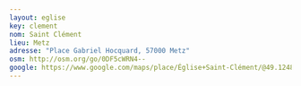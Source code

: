 ```yaml
---
layout: eglise
key: clement
nom: Saint Clément
lieu: Metz
adresse: "Place Gabriel Hocquard, 57000 Metz"
osm: http://osm.org/go/0DF5cWRN4--
google: https://www.google.com/maps/place/Église+Saint-Clément/@49.1248827,6.1741447,17z/
---
```

